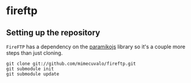 # fireftp

## Setting up the repository

`FireFTP` has a dependency on the [paramikojs](https://github.com/mimecuvalo/paramikojs) library so it's a couple more steps than just cloning.

    git clone git://github.com/mimecuvalo/fireftp.git
    git submodule init
    git submodule update
